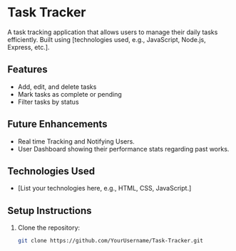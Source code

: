 # Task Tracker

A task tracking application that allows users to manage their daily tasks efficiently. Built using [technologies used, e.g., JavaScript, Node.js, Express, etc.].

## Features
- Add, edit, and delete tasks
- Mark tasks as complete or pending
- Filter tasks by status
## Future Enhancements
- Real time Tracking and Notifying Users.
- User Dashboard showing their performance stats regarding past works.
## Technologies Used
- [List your technologies here, e.g., HTML, CSS, JavaScript.]

## Setup Instructions
1. Clone the repository:
   ```bash
   git clone https://github.com/YourUsername/Task-Tracker.git
